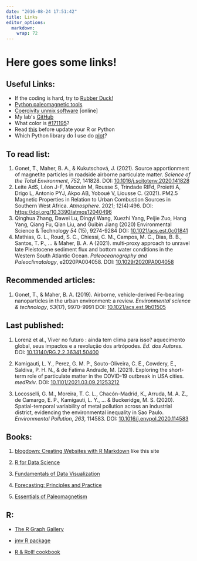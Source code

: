 ```yaml
---
date: "2016-08-24 17:51:42"
title: Links
editor_options: 
  markdown: 
    wrap: 72
---
```


# Here goes some links!

## Useful Links:

-   If the coding is hard, try to [Rubber
    Duck!](https://rubberduckdebugging.com/)
-   [Python paleomagnetic tools](https://github.com/PmagPy)
-   [Coercivity unmix
    software](http://shinyapps.its.carleton.edu/max-unmix/) \[online\]
-   My lab's [GitHub](https://github.com/lapat-iag-usp)
-   What color is
    [\#171195](https://www.webfx.com/web-design/hex-to-rgb/)?
-   Read
    [this](https://docs.conda.io/projects/conda/en/latest/user-guide/tasks/manage-environments.html)
    before update your R or Python
-   Which Python library do I use do [plot](https://pythonplot.com/)?

## To read list:

1.  Gonet, T., Maher, B. A., & Kukutschová, J. (2021). Source
    apportionment of magnetite particles in roadside airborne
    particulate matter. *Science of the Total Environment*,
    *752*, 141828. DOI:
    [10.1016/j.scitotenv.2020.141828](https://doi.org/10.1016/j.scitotenv.2020.141828 "Persistent link using digital object identifier")
2.  Leite AdS, Léon J-F, Macouin M, Rousse S, Trindade RIFd, Proietti A,
    Drigo L, Antonio PYJ, Akpo AB, Yoboué V, Liousse C. (2021). PM2.5
    Magnetic Properties in Relation to Urban Combustion Sources in
    Southern West Africa. *Atmosphere*. 2021; 12(4):496. DOI:
    <https://doi.org/10.3390/atmos12040496>
3.  Qinghua Zhang, Dawei Lu, Dingyi Wang, Xuezhi Yang, Peijie Zuo, Hang
    Yang, Qiang Fu, Qian Liu, and Guibin Jiang (2020) Environmental
    Science & Technology *54* (15), 9274-9284 DOI:
    [10.1021/acs.est.0c01841](https://pubs.acs.org/doi/abs/10.1021/acs.est.0c01841?casa_token=6bQJ9NDe6c4AAAAA:2Airmk-lTb3TE-R7-PcPn9BBF6leX10XhBknl7zwUG3ca_owJ-JrCrxyWAPV-t6C9rDRTFB6RXq4_Wvc)
4.  Mathias, G. L., Roud, S. C., Chiessi, C. M., Campos, M. C., Dias, B.
    B., Santos, T. P., ... & Maher, B. A. A (2021). multi‐proxy approach
    to unravel late Pleistocene sediment flux and bottom water
    conditions in the Western South Atlantic Ocean. *Paleoceanography
    and Paleoclimatology*, e2020PA004058. DOI:
    [10.1029/2020PA004058](https://doi.org/10.1029/2020PA004058)

## Recommended articles:

1.  Gonet, T., & Maher, B. A. (2019). Airborne, vehicle-derived
    Fe-bearing nanoparticles in the urban environment: a review.
    *Environmental science & technology*, *53*(17), 9970-9991 DOI:
    [10.1021/acs.est.9b01505](https://doi.org/10.1021/acs.est.9b01505 "DOI URL")

## Last published:

1.  Lorenz et al., Viver no futuro : ainda tem clima para isso?
    aquecimento global, seus impactos e a revolução dos artrópodes. *Ed.
    dos Autores.* DOI:
    [10.13140/RG.2.2.36341.50400](http://dx.doi.org/10.13140/RG.2.2.36341.50400)

2.  Kamigauti, L. Y., Perez, G. M. P., Souto-Oliveira, C. E., Cowdery,
    E., Saldiva, P. H. N., & de Fatima Andrade, M. (2021). Exploring the
    short-term role of particulate matter in the COVID-19 outbreak in
    USA cities. *medRxiv*. DOI:
    [10.1101/2021.03.09.21253212](https://doi.org/10.1101/2021.03.09.21253212)

3.  Locosselli, G. M., Moreira, T. C. L., Chacón-Madrid, K., Arruda, M.
    A. Z., de Camargo, E. P., Kamigauti, L. Y., ... & Buckeridge, M. S.
    (2020). Spatial-temporal variability of metal pollution across an
    industrial district, evidencing the environmental inequality in Sao
    Paulo. *Environmental Pollution*, *263*, 114583. DOI:
    [10.1016/j.envpol.2020.114583](https://doi.org/10.1016/j.envpol.2020.114583)

## Books:

1.  [blogdown: Creating Websites with R
    Markdown](https://bookdown.org/yihui/blogdown/) like this site

2.  [R for Data Science](https://r4ds.had.co.nz/)

3.  [Fundamentals of Data
    Visualization](https://clauswilke.com/dataviz/)

4.  [Forecasting: Principles and Practice](https://otexts.com/fpp2/)

5.  [Essentials of
    Paleomagnetism](https://earthref.org/MagIC/books/Tauxe/Essentials/)

## R:

-   [The R Graph Gallery](https://www.r-graph-gallery.com/index.html)

-   [jmv R package](https://www.jamovi.org/jmv/index.html)

-   [R & Roll! cookbook](https://randroll.wordpress.com/)
